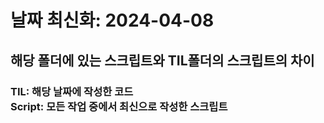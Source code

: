 # 날짜 최신화: 2024-04-08 

## 해당 폴더에 있는 스크립트와 TIL폴더의 스크립트의 차이
### TIL: 해당 날짜에 작성한 코드  <br> Script: 모든 작업 중에서 최신으로 작성한 스크립트
